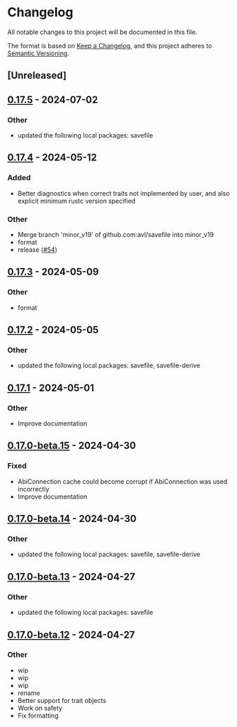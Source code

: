 # Changelog
All notable changes to this project will be documented in this file.

The format is based on [Keep a Changelog](https://keepachangelog.com/en/1.0.0/),
and this project adheres to [Semantic Versioning](https://semver.org/spec/v2.0.0.html).

## [Unreleased]

## [0.17.5](https://github.com/avl/savefile/compare/savefile-abi-v0.17.4...savefile-abi-v0.17.5) - 2024-07-02

### Other
- updated the following local packages: savefile

## [0.17.4](https://github.com/avl/savefile/compare/savefile-abi-v0.17.3...savefile-abi-v0.17.4) - 2024-05-12

### Added
- Better diagnostics when correct traits not implemented by user, and also explicit minimum rustc version specified

### Other
- Merge branch 'minor_v19' of github.com:avl/savefile into minor_v19
- format
- release ([#54](https://github.com/avl/savefile/pull/54))

## [0.17.3](https://github.com/avl/savefile/compare/savefile-abi-v0.17.2...savefile-abi-v0.17.3) - 2024-05-09

### Other
- format

## [0.17.2](https://github.com/avl/savefile/compare/savefile-abi-v0.17.1...savefile-abi-v0.17.2) - 2024-05-05

### Other
- updated the following local packages: savefile, savefile-derive

## [0.17.1](https://github.com/avl/savefile/compare/savefile-abi-v0.17.0...savefile-abi-v0.17.1) - 2024-05-01

### Other
- Improve documentation

## [0.17.0-beta.15](https://github.com/avl/savefile/compare/savefile-abi-v0.17.0-beta.14...savefile-abi-v0.17.0-beta.15) - 2024-04-30

### Fixed
- AbiConnection cache could become corrupt if AbiConnection was used incorrectly
- Improve documentation

## [0.17.0-beta.14](https://github.com/avl/savefile/compare/savefile-abi-v0.17.0-beta.13...savefile-abi-v0.17.0-beta.14) - 2024-04-30

### Other
- updated the following local packages: savefile, savefile-derive

## [0.17.0-beta.13](https://github.com/avl/savefile/compare/savefile-abi-v0.17.0-beta.12...savefile-abi-v0.17.0-beta.13) - 2024-04-27

### Other
- updated the following local packages: savefile

## [0.17.0-beta.12](https://github.com/avl/savefile/compare/savefile-abi-v0.17.0-beta.11...savefile-abi-v0.17.0-beta.12) - 2024-04-27

### Other
- wip
- wip
- wip
- rename
- Better support for trait objects
- Work on safety
- Fix formatting
